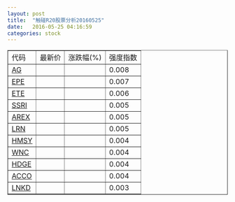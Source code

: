 ```yaml
---
layout: post
title:  "触碰R20股票分析20160525"
date:   2016-05-25 04:16:59
categories: stock
---
```

<script type="text/javascript">
var stockList = []
stockList.push('gb_ag');
stockList.push('gb_epe');
stockList.push('gb_ete');
stockList.push('gb_ssri');
stockList.push('gb_arex');
stockList.push('gb_lrn');
stockList.push('gb_hmsy');
stockList.push('gb_wnc');
stockList.push('gb_hdge');
stockList.push('gb_acco');
stockList.push('gb_lnkd');
</script>

<table border="1">
 <tr>
 <td>代码</td>
  <td>最新价</td>
  <td>涨跌幅(%)</td>
 <td>强度指数</td>
</tr>
  <tr id="ag"><td><a href="http://stock.finance.sina.com.cn/usstock/quotes/AG.html" target="_blank">AG</a></td><td></td><td></td><td>0.008</td></tr>
  <tr id="epe"><td><a href="http://stock.finance.sina.com.cn/usstock/quotes/EPE.html" target="_blank">EPE</a></td><td></td><td></td><td>0.007</td></tr>
  <tr id="ete"><td><a href="http://stock.finance.sina.com.cn/usstock/quotes/ETE.html" target="_blank">ETE</a></td><td></td><td></td><td>0.006</td></tr>
  <tr id="ssri"><td><a href="http://stock.finance.sina.com.cn/usstock/quotes/SSRI.html" target="_blank">SSRI</a></td><td></td><td></td><td>0.005</td></tr>
  <tr id="arex"><td><a href="http://stock.finance.sina.com.cn/usstock/quotes/AREX.html" target="_blank">AREX</a></td><td></td><td></td><td>0.005</td></tr>
  <tr id="lrn"><td><a href="http://stock.finance.sina.com.cn/usstock/quotes/LRN.html" target="_blank">LRN</a></td><td></td><td></td><td>0.005</td></tr>
  <tr id="hmsy"><td><a href="http://stock.finance.sina.com.cn/usstock/quotes/HMSY.html" target="_blank">HMSY</a></td><td></td><td></td><td>0.004</td></tr>
  <tr id="wnc"><td><a href="http://stock.finance.sina.com.cn/usstock/quotes/WNC.html" target="_blank">WNC</a></td><td></td><td></td><td>0.004</td></tr>
  <tr id="hdge"><td><a href="http://stock.finance.sina.com.cn/usstock/quotes/HDGE.html" target="_blank">HDGE</a></td><td></td><td></td><td>0.004</td></tr>
  <tr id="acco"><td><a href="http://stock.finance.sina.com.cn/usstock/quotes/ACCO.html" target="_blank">ACCO</a></td><td></td><td></td><td>0.004</td></tr>
  <tr id="lnkd"><td><a href="http://stock.finance.sina.com.cn/usstock/quotes/LNKD.html" target="_blank">LNKD</a></td><td></td><td></td><td>0.003</td></tr>
</table>
